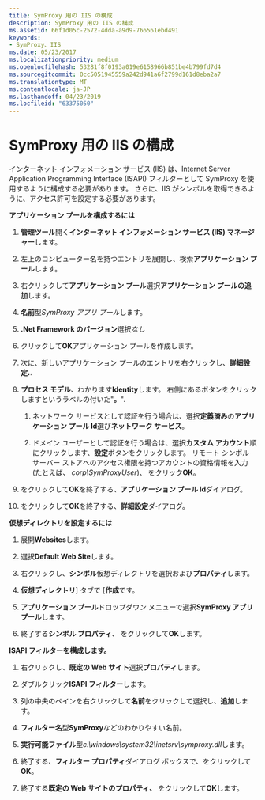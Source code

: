 ```yaml
---
title: SymProxy 用の IIS の構成
description: SymProxy 用の IIS の構成
ms.assetid: 66f1d05c-2572-4dda-a9d9-766561ebd491
keywords:
- SymProxy、IIS
ms.date: 05/23/2017
ms.localizationpriority: medium
ms.openlocfilehash: 53281f8f0193a019e6158966b851be4b799fd7d4
ms.sourcegitcommit: 0cc5051945559a242d941a6f2799d161d8eba2a7
ms.translationtype: MT
ms.contentlocale: ja-JP
ms.lasthandoff: 04/23/2019
ms.locfileid: "63375050"
---
```

# <a name="configuring-iis-for-symproxy"></a>SymProxy 用の IIS の構成


インターネット インフォメーション サービス (IIS) は、Internet Server Application Programming Interface (ISAPI) フィルターとして SymProxy を使用するように構成する必要があります。 さらに、IIS がシンボルを取得できるように、アクセス許可を設定する必要があります。

**アプリケーション プールを構成するには**

1.  **管理ツール**開く**インターネット インフォメーション サービス (IIS) マネージャー**します。

2.  左上のコンピューター名を持つエントリを展開し、検索**アプリケーション プール**します。

3.  右クリックして**アプリケーション プール**選択**アプリケーション プールの追加**します。

4.  **名前**型*SymProxy アプリ プール*します。

5.  **.Net Framework のバージョン**選択*なし*

6.  クリックして**OK**アプリケーション プールを作成します。

7.  次に、新しいアプリケーション プールのエントリを右クリックし、**詳細設定.**.

8.  **プロセス モデル**、わかります**Identity**します。 右側にあるボタンをクリックしますというラベルの付いた"**。**".

    1.  ネットワーク サービスとして認証を行う場合は、選択**定義済み**の**アプリケーション プール Id**選び**ネットワーク サービス**。

    2.  ドメイン ユーザーとして認証を行う場合は、選択**カスタム アカウント**順にクリックします、**設定**ボタンをクリックします。 リモート シンボル サーバー ストアへのアクセス権限を持つアカウントの資格情報を入力 (たとえば、 *corp\\SymProxyUser*)、 をクリック**OK**。

9.  をクリックして**OK**を終了する、**アプリケーション プール Id**ダイアログ。

10. をクリックして**OK**を終了する、**詳細設定**ダイアログ。

**仮想ディレクトリを設定するには**

1.  展開**Websites**します。

2.  選択**Default Web Site**します。

3.  右クリックし、**シンボル**仮想ディレクトリを選択および**プロパティ**します。

4.  **仮想ディレクトリ**] タブで [**作成**です。

5.  **アプリケーション プール**ドロップダウン メニューで選択**SymProxy アプリ プール**します。

6.  終了する**シンボル プロパティ**、 をクリックして**OK**します。

**ISAPI フィルターを構成します。**

1.  右クリックし、**既定の Web サイト**選択**プロパティ**します。

2.  ダブルクリック**ISAPI フィルター**します。

3.  列の中央のペインを右クリックして**名前**をクリックして選択し、**追加**します。

4.  **フィルター名**型**SymProxy**などのわかりやすい名前。

5.  **実行可能ファイル**型*c:\\windows\\system32\\inetsrv\\symproxy.dll*します。

6.  終了する、**フィルター プロパティ**ダイアログ ボックスで、をクリックして**OK**。

7.  終了する**既定の Web サイトのプロパティ、**  をクリックして**OK**します。

 

 





